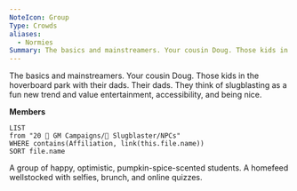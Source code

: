 ```yaml
---
NoteIcon: Group
Type: Crowds
aliases:
  - Normies
Summary: The basics and mainstreamers. Your cousin Doug. Those kids in the hoverboard park with their dads. Their dads. They think of slugblasting as a fun new trend and value entertainment, accessibility, and being nice.
---
```

The basics and mainstreamers. Your cousin Doug. Those kids in the hoverboard park with their dads. Their dads. They think of slugblasting as a fun new trend and value entertainment, accessibility, and being nice.

**Members**
```dataview
LIST
from "20 🌟 GM Campaigns/🐌 Slugblaster/NPCs"
WHERE contains(Affiliation, link(this.file.name))
SORT file.name
```
A group of happy, optimistic, pumpkin-spice-scented students. A homefeed wellstocked with selfies, brunch, and online quizzes.